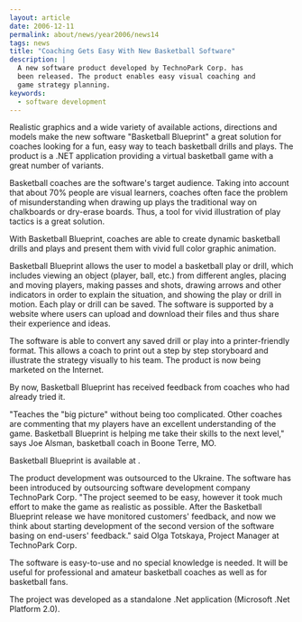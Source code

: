 ```yaml
---
layout: article
date: 2006-12-11
permalink: about/news/year2006/news14
tags: news
title: "Coaching Gets Easy With New Basketball Software"
description: |
  A new software product developed by TechnoPark Corp. has
  been released. The product enables easy visual coaching and
  game strategy planning.
keywords:
  - software development
---
```


Realistic graphics and a wide variety of available actions, directions and models make the new
software "Basketball Blueprint" a great solution for coaches looking for a fun, easy way to teach
basketball drills and plays. The product is a .NET application providing a virtual basketball game
with a great number of variants.

Basketball coaches are the software's target audience. Taking into account that about 70% people are
visual learners, coaches often face the problem of misunderstanding when drawing up plays the
traditional way on chalkboards or dry-erase boards. Thus, a tool for vivid illustration of play
tactics is a great solution.

With Basketball Blueprint, coaches are able to create dynamic basketball drills and plays and
present them with vivid full color graphic animation.

Basketball Blueprint allows the user to model a basketball play or drill, which includes viewing an
object (player, ball, etc.) from different angles, placing and moving players, making passes and
shots, drawing arrows and other indicators in order to explain the situation, and showing the play
or drill in motion. Each play or drill can be saved. The software is supported by a website where
users can upload and download their files and thus share their experience and ideas.

The software is able to convert any saved drill or play into a printer-friendly format. This allows
a coach to print out a step by step storyboard and illustrate the strategy visually to his team. The
product is now being marketed on the Internet.

By now, Basketball Blueprint has received feedback from coaches who had already tried it.

"Teaches the "big picture" without being too complicated. Other coaches are commenting that my
players have an excellent understanding of the game. Basketball Blueprint is helping me take their
skills to the next level," says Joe Alsman, basketball coach in Boone Terre, MO.

Basketball Blueprint is available at .

The product development was outsourced to the Ukraine. The software has been introduced by
outsourcing software development company TechnoPark Corp. "The project seemed to be easy, however it
took much effort to make the game as realistic as possible. After the Basketball Blueprint release
we have monitored customers' feedback, and now we think about starting development of the second
version of the software basing on end-users' feedback." said Olga Totskaya, Project Manager at
TechnoPark Corp.

The software is easy-to-use and no special knowledge is needed. It will be useful for professional
and amateur basketball coaches as well as for basketball fans.

The project was developed as a standalone .Net application (Microsoft .Net Platform 2.0).
